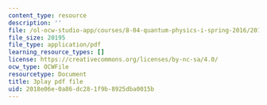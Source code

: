 ```yaml
---
content_type: resource
description: ''
file: /ol-ocw-studio-app/courses/8-04-quantum-physics-i-spring-2016/2018e06e0a86dc281f9b8925dba0015b_EdXaUfRynx8.pdf
file_size: 20195
file_type: application/pdf
learning_resource_types: []
license: https://creativecommons.org/licenses/by-nc-sa/4.0/
ocw_type: OCWFile
resourcetype: Document
title: 3play pdf file
uid: 2018e06e-0a86-dc28-1f9b-8925dba0015b
---
```

